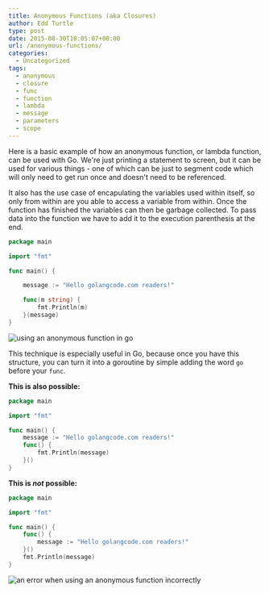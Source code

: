```yaml
---
title: Anonymous Functions (aka Closures)
author: Edd Turtle
type: post
date: 2015-08-30T10:05:07+00:00
url: /anonymous-functions/
categories:
  - Uncategorized
tags:
  - anonymous
  - closure
  - func
  - function
  - lambda
  - message
  - parameters
  - scope
---
```


Here is a basic example of how an anonymous function, or lambda function, can be used with Go. We're just printing a statement to screen, but it can be used for various things - one of which can be just to segment code which will only need to get run once and doesn't need to be referenced.

It also has the use case of encapulating the variables used within itself, so only from within are you able to access a variable from within. Once the function has finished the variables can then be garbage collected. To pass data into the function we have to add it to the execution parenthesis at the end.

```go
package main

import "fmt"

func main() {

    message := "Hello golangcode.com readers!"

    func(m string) {
        fmt.Println(m)
    }(message)
}
```

![using an anonymous function in go](/img/2015/anony-func-valid.png)

This technique is especially useful in Go, because once you have this structure, you can turn it into a goroutine by simple adding the word `go` before your `func`.

**This is also possible:**

```go
package main

import "fmt"

func main() {
    message := "Hello golangcode.com readers!"
    func() {
        fmt.Println(message)
    }()
}
```

**This is *not* possible:**

```go
package main

import "fmt"

func main() {
    func() {
        message := "Hello golangcode.com readers!"
    }()
    fmt.Println(message)
}
```

![an error when using an anonymous function incorrectly](/img/2015/anony-func-invalid.png)
